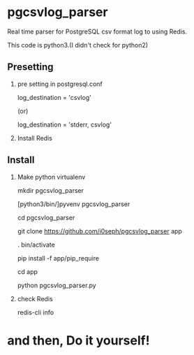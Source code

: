 pgcsvlog_parser
================


Real time parser for PostgreSQL csv format log to using Redis.

This code is python3.(I didn't check for python2)


Presetting
---

1. pre setting in postgresql.conf 

    log_destination = 'csvlog'
    
    (or)
    
    log_destination = 'stderr, csvlog'

2. Install Redis

Install
---

1. Make python virtualenv

    mkdir pgcsvlog_parser
    
    [python3/bin/]pyvenv pgcsvlog_parser
    
    cd pgcsvlog_parser
    
    git clone https://github.com/i0seph/pgcsvlog_parser app
    
    . bin/activate
    
    pip install -f app/pip_require
    
    cd app
    
    python pgcsvlog_parser.py

2. check Redis

    redis-cli info

and then, Do it yourself!
=========================
